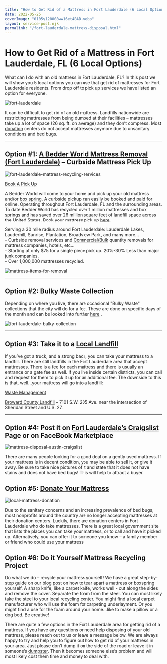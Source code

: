 ```yaml
---
title: "How to Get Rid of a Mattress in Fort Lauderdale (6 Local Options)"
date: 2022-05-25
coverImage: "0105y120008ww16et4BAD.webp"
layout: service-post.njk
permalink: "/fort-lauderdale-mattress-disposal.html"
---
```


# How to Get Rid of a Mattress in Fort Lauderdale, FL (6 Local Options)

What can I do with an old mattress in Fort Lauderdale, FL? In this post we will show you 5 local options you can use that get rid of mattresses for Fort Lauderdale residents. From drop off to pick up services we have listed an option for everyone.

![fort-lauderdale](/filtered-images/image.jpeg)

It can be difficult to get rid of an old mattress. Landfills nationwide are restricting mattresses from being dumped at their facilities – mattresses take up a lot of space (26 sq. ft. on average) and they don’t compress. Most [donation](https://www.abedderworld.com/does-goodwill-take-mattresses-4-alternative-options.html/) centers do not accept mattresses anymore due to unsanitary conditions and bed bugs.

* * *

## Option #1: [A Bedder World Mattress Removal (Fort Lauderdale)](https://www.abedderworld.com/Fort-Lauderdale-FL) – Curbside Mattress Pick Up

![fort-lauderdale-mattress-recycling-services](/filtered-images/Screen-Shot-2023-02-11-at-9.06.22-AM-1024x483.png)

[Book A Pick Up](https://www.abedderworld.com/Fort-Lauderdale-FL)

A Bedder World will come to your home and pick up your old mattress and/or [box spring](https://www.abedderworld.com/how-to-get-rid-of-a-box-spring.html/). A curbside pickup can easily be booked and paid for online. Operating throughout Fort Lauderdale, FL and the surrounding areas. To date Bedder World has recycled over 1 million mattresses and box springs and has saved over 26 million square feet of landfill space across the United States. Book your mattress pick up [here](https://www.abedderworld.com/Fort-Lauderdale-FL).

Serving a 30 mile radius around Fort Lauderdale: Lauderdale Lakes, Lauderhill, Sunrise, Plantation, Broadview Park, and many more…  
\- Curbside removal services and [Commercial/Bulk](https://www.abedderworld.com/commercial/) quantity removals for mattress companies, hotels, etc...  
\- Starting at only $75 for a single piece pick up. 20%-30% Less than major junk companies.  
\- Over 1,000,000 mattresses recycled.

![mattress-items-for-removal](/filtered-images/Screen-Shot-2022-04-12-at-2.17.06-PM-1024x455.png)

* * *

## Option #2: Bulky Waste Collection

Depending on where you live, there are occasional "Bulky Waste" collections that the city will do for a fee. These are done on specific days of the month and can be looked into further [here](https://gyr.fortlauderdale.gov/greener-government/recycling-waste-reduction/solid-waste-yard-waste-recycling-services/residential-curbside-pick-up-garbage-yard-waste-bulk-and-recycling/residential-bulk-waste-collection#:~:text=For%20all%20questions%20regarding%20Bulk,Bulk%20Trash%20Pickup%20Schedule%20Map.) .

![fort-lauderdale-bulky-collection](/filtered-images/Screen-Shot-2022-05-25-at-8.57.33-AM-1024x721.png)

* * *

## Option #3: Take it to a [Local Landfill](https://www.broward.org/WasteAndRecycling/SouthwestRegionalLandfill/Pages/Default.aspx)

If you’ve got a truck, and a strong back, you can take your mattress to a landfill. There are still landfills in the Fort Lauderdale area that accept mattresses. There is a fee for each mattress and there is usually an entrance or a gate fee as well. If you live inside certain districts, you can call and request for them to pick it up for an additional fee. The downside to this is that, well…your mattress will go into a landfill:

[Waste Management](https://www.wm.com/us/en/location/fl/dania-%20beach?utm_source=gmb&utm_medium=organic&utm_campaign=N04824)

[Broward County Landfill](https://www.broward.org/WasteAndRecycling/SouthwestRegionalLandfill/Pages/Default.aspx) – 7101 S.W. 205 Ave. near the intersection of Sheridan Street and U.S. 27. 

* * *

## Option #4: Post it on [Fort Lauderdale’s Craigslist](https://Miami.craigslist.org) Page or on FaceBook Marketplace

![mattress-disposal-austin-craigslist](/filtered-images/Screen-Shot-2019-12-11-at-8.06.07-AM-edited.png)

There are many people looking for a good deal on a gently used mattress. If your mattress is in decent condition, you may be able to sell it, or give it away. Be sure to take nice pictures of it and state that it does not have stains and does not have bed bugs! This will help to attract a buyer.

## Option #5: [Donate Your Mattress](https://gyr.fortlauderdale.gov/greener-government/recycling-waste-reduction/solid-%20waste-yard-waste-recycling-services/green-your-routine-waste-disposal-directory/oversized-items.)

![local-mattress-donation](/filtered-images/Donate-Local-Red-243x300-1.png)

Due to the sanitary concerns and an increasing prevalence of bed bugs, most nonprofits around the country are no longer accepting mattresses at their donation centers. Luckily, there are donation centers in Fort Lauderdale who do take mattresses. There is a great local government site that lists the places you can take your mattress, or to call and have it picked up. Alternatively, you can offer it to someone you know – a family member or friend who could use your mattress.

## Option #6: Do it Yourself Mattress Recycling Project

Do what we do – recycle your mattress yourself! We have a great step-by-step guide on our blog post on how to tear apart a mattress or boxspring yourself. A sharp knife, like a carpet knife, works well - cut along the sides and remove the cover. Separate the foam from the steel. You can most likely take the steel to your local recycling center. You might find a local carpet manufacturer who will use the foam for carpeting underlayment. Or you might find a use for the foam around your home…like to make a pillow or a dog bed. Be creative!

There are quite a few options in the Fort Lauderdale area for getting rid of a mattress. If you have any questions or need help disposing of your old mattress, please reach out to us or leave a message below. We are always happy to try and help you to figure out how to get rid of your mattress in your area. Just please don’t dump it on the side of the road or leave it in someone’s [dumpster](https://www.abedderworld.com/get-rid-of-a-mattress-by-throwing-it-in-the-dumpster.html/). Then it becomes someone else’s problem and will most likely cost them time and money to deal with.
